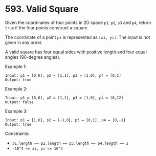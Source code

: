 # 593. Valid Square

Given the coordinates of four points in 2D space `p1`, `p2`, `p3` and `p4`, return `true` if the four points construct a square.

The coordinate of a point `pi` is represented as `[xi, yi]`. The input is not given in any order.

A valid square has four equal sides with positive length and four equal angles (90-degree angles).

Example 1:

    Input: p1 = [0,0], p2 = [1,1], p3 = [1,0], p4 = [0,1]
    Output: true

Example 2:

    Input: p1 = [0,0], p2 = [1,1], p3 = [1,0], p4 = [0,12]
    Output: false

Example 3:

    Input: p1 = [1,0], p2 = [-1,0], p3 = [0,1], p4 = [0,-1]
    Output: true

Constraints:

- `p1.length == p2.length == p3.length == p4.length == 2`
- `-10^4 <= xi, yi <= 10^4`